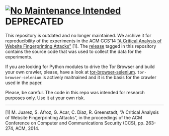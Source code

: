 [![No Maintenance Intended](http://unmaintained.tech/badge.svg)](http://unmaintained.tech/) DEPRECATED
===============

This repository is outdated and no longer maintained. We archive it for reproducibility of the experiments in the ACM CCS'14 [“A Critical Analysis of Website Fingerprinting Attacks”](http://homes.esat.kuleuven.be/~mjuarezm/index_files/pdf/ccs14.pdf) [1]. The [release](https://github.com/webfp/tor-browser-crawler/releases/tag/webfp-paper) tagged in this repository contains the source code that was used to collect the data for the experiments.

If you are looking for Python modules to drive the Tor Browser and build your own crawler, please, have a look at [tor-browser-selenium](https://github.com/webfp/tor-browser-selenium). `tor-browser-selenium` is actively maitnained and it is the basis for the crawler used in the paper.

Please, be careful. The code in this repo was intended for research purposes only. Use it at your own risk.

----------------

[1] M. Juarez, S. Afroz, G. Acar, C. Diaz, R. Greenstadt, “A Critical Analysis of Website Fingerprinting Attacks”, in the proceedings of the ACM Conference on Computer and Communications Security (CCS), pp. 263-274, ACM, 2014.
